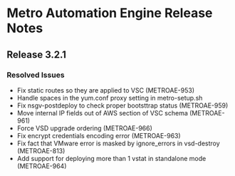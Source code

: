 # Metro Automation Engine Release Notes
## Release 3.2.1
### Resolved Issues
* Fix static routes so they are applied to VSC (METROAE-953)
* Handle spaces in the yum.conf proxy setting in metro-setup.sh
* Fix nsgv-postdeploy to check proper bootsttrap status (METROAE-959)
* Move internal IP fields out of AWS section of VSC schema (METROAE-961)
* Force VSD upgrade ordering (METROAE-966)
* Fix encrypt credentials encoding error (METROAE-963)
* Fix fact that VMware error is masked by ignore_errors in vsd-destroy (METROAE-813)
* Add support for deploying more than 1 vstat in standalone mode (METROAE-964)


